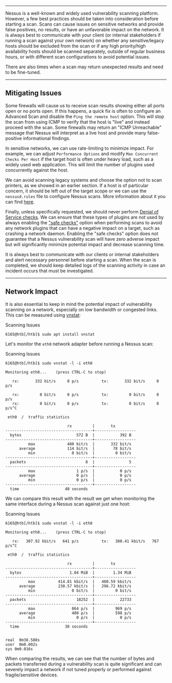 
___

Nessus is a well-known and widely used vulnerability scanning platform. However, a few best practices should be taken into consideration before starting a scan. Scans can cause issues on sensitive networks and provide false positives, no results, or have an unfavorable impact on the network. It is always best to communicate with your client (or internal stakeholders if running a scan against your own network) on whether any sensitive/legacy hosts should be excluded from the scan or if any high priority/high availability hosts should be scanned separately, outside of regular business hours, or with different scan configurations to avoid potential issues.

There are also times when a scan may return unexpected results and need to be fine-tuned.

___

## Mitigating Issues

Some firewalls will cause us to receive scan results showing either all ports open or no ports open. If this happens, a quick fix is often to configure an Advanced Scan and disable the `Ping the remote host` option. This will stop the scan from using ICMP to verify that the host is "live" and instead proceed with the scan. Some firewalls may return an "ICMP Unreachable" message that Nessus will interpret as a live host and provide many false-positive informational findings.

In sensitive networks, we can use rate-limiting to minimize impact. For example, we can adjust `Performance Options` and modify `Max Concurrent Checks Per Host` if the target host is often under heavy load, such as a widely used web application. This will limit the number of plugins used concurrently against the host.

We can avoid scanning legacy systems and choose the option not to scan printers, as we showed in an earlier section. If a host is of particular concern, it should be left out of the target scope or we can use the `nessusd.rules` file to configure Nessus scans. More information about it you can find [here](https://community.tenable.com/s/article/What-is-the-Nessus-rules-file?language=en_US).

Finally, unless specifically requested, we should never perform [Denial of Service checks](https://www.tenable.com/plugins/nessus/families/Denial%20of%20Service). We can ensure that these types of plugins are not used by always enabling the ["safe checks"](https://www.tenable.com/blog/understanding-the-nessus-safe-checks-option) option when performing scans to avoid any network plugins that can have a negative impact on a target, such as crashing a network daemon. Enabling the "safe checks" option does not guarantee that a Nessus vulnerability scan will have zero adverse impact but will significantly minimize potential impact and decrease scanning time.

It is always best to communicate with our clients or internal stakeholders and alert necessary personnel before starting a scan. When the scan is completed, we should keep detailed logs of the scanning activity in case an incident occurs that must be investigated.

___

## Network Impact

It is also essential to keep in mind the potential impact of vulnerability scanning on a network, especially on low bandwidth or congested links. This can be measured using [vnstat](https://humdi.net/vnstat/):

Scanning Issues

```shell
6165@htb[/htb]$ sudo apt install vnstat
```

Let's monitor the `eth0` network adapter before running a Nessus scan:

Scanning Issues

```shell
6165@htb[/htb]$ sudo vnstat -l -i eth0

Monitoring eth0...    (press CTRL-C to stop)

   rx:       332 bit/s     0 p/s          tx:       332 bit/s     0 p/s

   rx:         0 bit/s     0 p/s          tx:         0 bit/s     0 p/s
   rx:         0 bit/s     0 p/s          tx:         0 bit/s     0 p/s^C

 eth0  /  traffic statistics

                           rx         |       tx
--------------------------------------+------------------
  bytes                        572 B  |           392 B
--------------------------------------+------------------
          max              480 bit/s  |       332 bit/s
      average              114 bit/s  |        78 bit/s
          min                0 bit/s  |         0 bit/s
--------------------------------------+------------------
  packets                          8  |               5
--------------------------------------+------------------
          max                  1 p/s  |           0 p/s
      average                  0 p/s  |           0 p/s
          min                  0 p/s  |           0 p/s
--------------------------------------+------------------
  time                    40 seconds
```

We can compare this result with the result we get when monitoring the same interface during a Nessus scan against just one host:

Scanning Issues

```shell
6165@htb[/htb]$ sudo vnstat -l -i eth0

Monitoring eth0...    (press CTRL-C to stop)

   rx:   307.92 kbit/s   641 p/s          tx:   380.41 kbit/s   767 p/s^C

 eth0  /  traffic statistics

                           rx         |       tx
--------------------------------------+------------------
  bytes                     1.04 MiB  |        1.34 MiB
--------------------------------------+------------------
          max          414.81 kbit/s  |   480.59 kbit/s
      average          230.57 kbit/s  |   296.72 kbit/s
          min                0 bit/s  |         0 bit/s
--------------------------------------+------------------
  packets                      18252  |           22733
--------------------------------------+------------------
          max                864 p/s  |         969 p/s
      average                480 p/s  |         598 p/s
          min                  0 p/s  |           0 p/s
--------------------------------------+------------------
  time                    38 seconds


real  0m38.588s
user  0m0.002s
sys 0m0.016s
```

When comparing the results, we can see that the number of bytes and packets transferred during a vulnerability scan is quite significant and can severely impact a network if not tuned properly or performed against fragile/sensitive devices.

